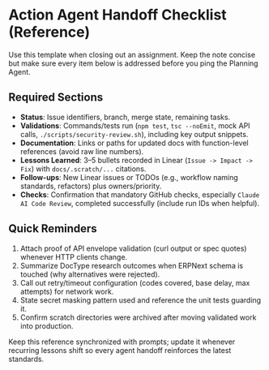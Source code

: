 # Action Agent Handoff Checklist (Reference)

Use this template when closing out an assignment. Keep the note concise but make
sure every item below is addressed before you ping the Planning Agent.

## Required Sections

- **Status**: Issue identifiers, branch, merge state, remaining tasks.
- **Validations**: Commands/tests run (`npm test`, `tsc --noEmit`, mock API
  calls, `./scripts/security-review.sh`), including key output snippets.
- **Documentation**: Links or paths for updated docs with function-level
  references (avoid raw line numbers).
- **Lessons Learned**: 3–5 bullets recorded in Linear (`Issue -> Impact -> Fix`)
  with `docs/.scratch/...` citations.
- **Follow-ups**: New Linear issues or TODOs (e.g., workflow naming standards,
  refactors) plus owners/priority.
- **Checks**: Confirmation that mandatory GitHub checks, especially
  `Claude AI Code Review`, completed successfully (include run IDs when
  helpful).

## Quick Reminders

1. Attach proof of API envelope validation (curl output or spec quotes) whenever
   HTTP clients change.
2. Summarize DocType research outcomes when ERPNext schema is touched (why
   alternatives were rejected).
3. Call out retry/timeout configuration (codes covered, base delay, max
   attempts) for network work.
4. State secret masking pattern used and reference the unit tests guarding it.
5. Confirm scratch directories were archived after moving validated work into
   production.

Keep this reference synchronized with prompts; update it whenever recurring
lessons shift so every agent handoff reinforces the latest standards.
